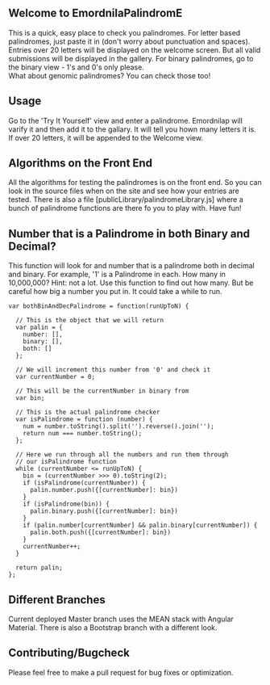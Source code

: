 ## Welcome to EmordnilaPalindromE

This is a quick, easy place to check you palindromes. 
For letter based palindromes, just paste it in (don't worry about punctuation and spaces). Entries over 20 letters will be displayed on the welcome screen.  But all valid submissions will be displayed in the gallery. 
For binary palindromes, go to the binary view - 1's and 0's only please.  
What about genomic palindromes?  You can check those too!



## Usage

Go to the 'Try It Yourself' view and enter a palindrome.  Emordnilap will varify it and then add it to the gallary. It will tell you hown many letters it is.  If over 20 letters, it will be appended to the Welcome view.

## Algorithms on the Front End

All the algorithms for testing the palindromes is on the front end.  So you can look in the source files when on the site and see how your entries are tested.  There is also a file [publicLibrary/palindromeLibrary.js] where a bunch of palindrome functions are there fo you to play with.  Have fun!

## Number that is a Palindrome in both Binary and Decimal?

This function will look for and number that is a palindrome both in decimal and binary.  For example, '1' is a Palindrome in each.  How many in 10,000,000?  Hint: not a lot.  Use this function to find out how many.  But be careful how big a number you put in.  It could take a while to run.

```
var bothBinAndDecPalindrome = function(runUpToN) {

  // This is the object that we will return
  var palin = {
    number: [],
    binary: [],
    both: []
  };

  // We will increment this number from '0' and check it
  var currentNumber = 0;

  // This will be the currentNumber in binary from
  var bin;

  // This is the actual palindrome checker
  var isPalindrome = function (number) {
    num = number.toString().split('').reverse().join('');
    return num === number.toString();
  };

  // Here we run through all the numbers and run them through 
  // our isPalindrome function
  while (currentNumber <= runUpToN) {
    bin = (currentNumber >>> 0).toString(2);
    if (isPalindrome(currentNumber)) {
      palin.number.push({[currentNumber]: bin})
    }
    if (isPalindrome(bin)) {
      palin.binary.push({[currentNumber]: bin})
    }
    if (palin.number[currentNumber] && palin.binary[currentNumber]) {
      palin.both.push({[currentNumber]: bin})
    }
    currentNumber++;
  }

  return palin;
};
```

## Different Branches

Current deployed Master branch uses the MEAN stack with Angular Material.  There is also a Bootstrap branch with a different look.


## Contributing/Bugcheck

Please feel free to make a pull request for bug fixes or optimization.  




